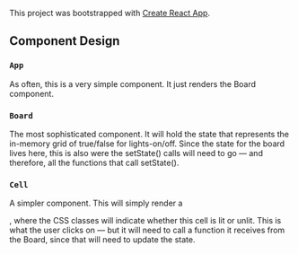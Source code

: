 This project was bootstrapped with [Create React App](https://github.com/facebook/create-react-app).

## Component Design

### `App`

As often, this is a very simple component. It just renders the Board component.

### `Board`
The most sophisticated component. It will hold the state that represents the in-memory grid of true/false for lights-on/off. Since the state for the board lives here, this is also were the setState() calls will need to go — and therefore, all the functions that call setState().

### `Cell`
A simpler component. This will simply render a <div>, where the CSS classes will indicate whether this cell is lit or unlit. This is what the user clicks on — but it will need to call a function it receives from the Board, since that will need to update the state.
